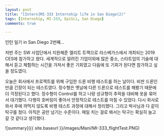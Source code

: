 ```yaml
---
layout: post
title: "[Intern]MI-333 Internship life in San Diego(2)"
tags: [Internship, MI-333, EpiSci, San Diego]
comments: true

---
```


인턴 일기 in San Diego 2번째...

저번 주는 SW 사업단에서 지원해준 엘리트 트랙으로 라스베가스에서 개최되는 2019 CES에 참가하고 왔다. 세계적으로 알려진 기업이외에 많은 중소, 스타트업의 기술에 대해서 듣고 체험하는 시간을 가져서 좋은 기회였고 다음에 또 기회가 된다면 참가하고 싶을 정도였다.

오늘은 회사에서 프로젝트를 위해 구입한 드론 비행 테스트를 하는 날이다. 비싼 드론인만큼 긴장이 되는 테스트였다. 정수형은 옛날에 다른 드론으로 테스트를 해봤기 때문에 더 걱정된다고 했다. 정수형이 Control를 하고 나랑 성규형이 추락을 대비해 옷을 묶어서 대기했다. 다행히 호버링이 좋아서 안정적으로 테스트를 마칠 수 있었다. 다시 회사로 와서 후에 까먹지 않도록 비행 테스트 과정에 대해서 정리했다. 그리고 박사님과 다 같이 탁구를 쳤다. 아직은 공만 넘기는 수준이다. 매일 치는 걸로 봐서는 탁구는 확실히 늘고 갈 것 같다고 생각했다.



![summary]({{ site.baseurl }}/images/Mani/MI-333_flightTest.PNG)



